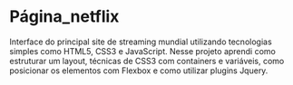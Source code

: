 # Página_netflix



Interface do principal site de streaming mundial utilizando tecnologias simples como HTML5, CSS3 e JavaScript. Nesse projeto aprendi como estruturar um layout, técnicas de CSS3 com containers e variáveis, como posicionar os elementos com Flexbox e como utilizar plugins Jquery.
